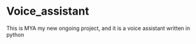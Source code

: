 # Voice_assistant
This is MYA my new ongoing project, and it is a voice assistant written in python
